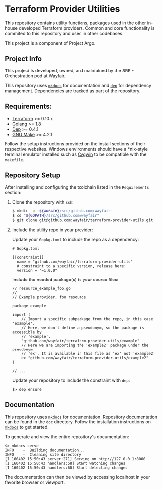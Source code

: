 # Terraform Provider Utilities

This repository contains utility functions, packages used in the other
in-house developed Terraform providers. Common and core functionality is
commited to this repository and used in other codebases.

This project is a component of Project Argo.

## Project Info

This project is developed, owned, and maintained by the SRE - Orchestration
pod at Wayfair.

This repository uses [`mkdocs`](https://www.mkdocs.org/) for documentation
and [`dep`](https://golang.github.io/dep/) for dependency management.
Dependencies are tracked as part of the repository.

## Requirements:

- [Terraform](https://www.terraform.io/downloads.html) >= 0.10.x
- [Golang](https://golang.org/doc/install) >= 1.8
- [Dep](https://golang.github.io/dep/docs/installation.html) >= 0.4.1
- [GNU Make](https://www.gnu.org/software/make/) >= 4.2.1

Follow the setup instructions provided on the install sections of their
respective websites. Windows environments should have a \*nix-style terminal
emulator installed such as [Cygwin](https://www.cygwin.com/) to be compatible
with the `makefile`.

## Repository Setup

After installing and configuring the toolchain listed in the `Requirements`
section:

1. Clone the repository with `ssh`:

    ```sh
    $ mkdir -p "${GOPATH}/src/github.com/wayfair"
    $ cd "${GOPATH}/src/github.com/wayfair"
    $ git clone git@github.com:wayfair/terraform-provider-utils.git
    ```

2. Include the utility repo in your provider:

    Update your `Gopkg.toml` to include the repo as a dependency:

    ```
    # Gopkg.toml

    [[constraint]]
      name = "github.com/wayfair/terraform-provider-utils"
      # constraint to a specific version, release here:
      version = "=1.0.0"
    ```

    Include the needed package(s) to your source files:

    ```
    // resource_example_foo.go
    //
    // Example provider, foo resource

    package example

    import (
        // Import a specific subpackage from the repo, in this case 'example'.
        // Here, we don't define a pseudonym, so the package is accessible by
        // 'example'.
        "github.com/wayfair/terraform-provider-utils/example"
        // Here we are importing the 'example2' package under the pseudonym
        // 'ex'. It is available in this file as 'ex' not 'example2'
        ex "github.com/wayfair/terraform-provider-utils/example2"
    )

    // ...
    ```

    Update your repository to include the constraint with `dep`:

    ```
    $> dep ensure
    ```

## Documentation

This repository uses [`mkdocs`](https://www.mkdocs.org/) for documentation.
Repository documentation can be found in the `doc` directory. Follow the
installation instructions on [`mkdocs`](https://www.mkdocs.org/#installation)
to get started.

To generate and view the entire repository's documentation:

```
$> mkdocs serve
INFO    -  Building documentation...
INFO    -  Cleaning site directory
[I 160402 15:50:43 server:271] Serving on http://127.0.0.1:8000
[I 160402 15:50:43 handlers:58] Start watching changes
[I 160402 15:50:43 handlers:60] Start detecting changes
```

The documentation can then be viewed by accessing localhost in your favorite
browser or viewport.
